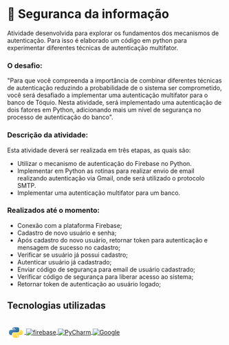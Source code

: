 # 🔑 Seguranca da informação

Atividade desenvolvida para explorar os fundamentos dos mecanismos de autenticação. Para isso é elaborado um código em python para experimentar diferentes técnicas de autenticação multifator.

### O desafio:
"Para que você compreenda a importância de combinar diferentes técnicas de autenticação reduzindo a probabilidade de o sistema ser comprometido, você será desafiado a implementar uma autenticação multifator para o banco de Tóquio. Nesta atividade, será implementado uma autenticação de dois fatores em Python, adicionando mais um nível de segurança no processo de autenticação do banco".

### Descrição da atividade: 

Esta atividade deverá ser realizada em três etapas, as quais são:
- Utilizar o mecanismo de autenticação do Firebase no Python.
- Implementar em Python as rotinas para realizar envio de email realizando autenticação via Gmail, onde será utilizado o protocolo SMTP. 
- Implementar uma autenticação multifator para um banco. 

### Realizados até o momento:
- Conexão com a plataforma Firebase;
- Cadastro de novo usuário e senha;
- Após cadastro do novo usuário, retornar token para autenticação e mensagem de sucesso no cadastro;
- Verificar se usuário já possui cadastro;
- Autenticar usuário já cadastrado;
- Enviar código de segurança para email de usuário cadastrado;
- Verificar código de segurança para liberar acesso ao sistema;
- Retornar token de autenticação ao usuário logado;


## Tecnologias utilizadas

<div align="inline_block">
  <a href="https://github.com/caroAlvim">
</div>
  
<div style="display: inline_block"><br>
  <img align="center" alt="Python" height="30" width="40" src="https://raw.githubusercontent.com/devicons/devicon/master/icons/python/python-original.svg">
  <img align="center" alt="firebase" height="30" width="40" src="https://cdn.jsdelivr.net/gh/devicons/devicon/icons/firebase/firebase-plain.svg" />
  <img align="center" alt="PyCharm" height="30" width="40" src="https://cdn.jsdelivr.net/gh/devicons/devicon/icons/pycharm/pycharm-original.svg" />
  <img align="center" alt="Google" height="30" width="40" src="https://cdn.jsdelivr.net/gh/devicons/devicon/icons/google/google-original.svg" />
</div>

